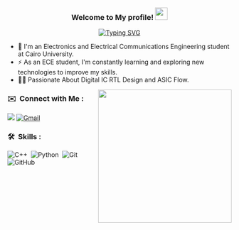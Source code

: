 <h3 align="center">
  Welcome to My profile!
  <img src="https://media.giphy.com/media/hvRJCLFzcasrR4ia7z/giphy.gif" width="28">
</h3>

<!-- Typing SVG by DenverCoder1 - https://github.com/DenverCoder1/readme-typing-svg -->
<p align="center">
  <a href="https://git.io/typing-svg"><img src="https://readme-typing-svg.demolab.com?font=Fira+Code&size=22&pause=1000&color=003140&center=true&vCenter=true&width=440&height=45&separator=%3C&lines=while+(!(succeed+%3D+try()));" alt="Typing SVG" /></a>
</p> 

- 🏢 I'm an Electronics and Electrical Communications Engineering student at Cairo University.
- ⚡ As an ECE student, I'm constantly learning and exploring new technologies to improve my skills.
- 👨‍💻 Passionate About Digital IC RTL Design and ASIC Flow.

<img width="300" align="right" src="https://media.giphy.com/media/v1.Y2lkPTc5MGI3NjExMm5semNvamVlejY1c3N3eWYzbjJjNXM3OHVyNTNrNXFsN3Yzd3FxNiZlcD12MV9pbnRlcm5hbF9naWZfYnlfaWQmY3Q9Zw/qgQUggAC3Pfv687qPC/giphy.gif">


### ✉️ &nbsp;Connect with Me :
<a href="https://www.linkedin.com/in/mo2menwael/" target="_blank"><img src="https://img.shields.io/badge/LinkedIn-0077B5?style=for-the-badge&logo=linkedin&logoColor=white"/></a>
[![Gmail](https://img.shields.io/badge/Gmail-D14836?style=for-the-badge&logo=gmail&logoColor=white&link=mailto:moamenwael7@gmail.com)](mailto:moamenwael7@gmail.com)

### 🛠 &nbsp;Skills :
![C++](https://img.shields.io/badge/-C++-05122A?style=flat-square&logo=cplusplus)&nbsp;
![Python](https://img.shields.io/badge/-Python%20-05122A?style=flat-square&logo=python)&nbsp;
![Git](https://img.shields.io/badge/-Git-05122A?style=flat-square&logo=git)&nbsp;
![GitHub](https://img.shields.io/badge/-GitHub-05122A?style=flat-square&logo=github)&nbsp;
